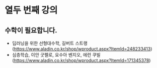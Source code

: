 # 열두 번째 강의


## 수학이 필요합니다.
* 딥러닝을 위한 선형대수학, 길버트 스트랭 (https://www.aladin.co.kr/shop/wproduct.aspx?ItemId=248233413)
* 심층학습, 이안 굿펠로, 요수아 벤지오, 에런 쿠빌 (https://www.aladin.co.kr/shop/wproduct.aspx?ItemId=171345378)

